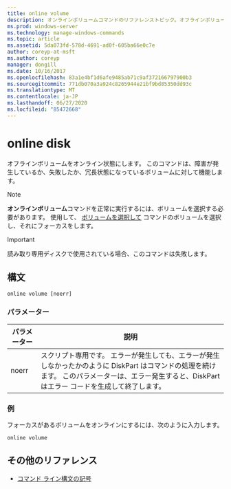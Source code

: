 ```yaml
---
title: online volume
description: オンラインボリュームコマンドのリファレンストピック。オフラインボリュームをオンライン状態にします。
ms.prod: windows-server
ms.technology: manage-windows-commands
ms.topic: article
ms.assetid: 5da073fd-578d-4691-ad0f-605ba66e0c7e
author: coreyp-at-msft
ms.author: coreyp
manager: dongill
ms.date: 10/16/2017
ms.openlocfilehash: 83a1e4bf1d6afe9485ab71c9af372166797900b3
ms.sourcegitcommit: 771db070a3a924c8265944e21bf9bd85350dd93c
ms.translationtype: MT
ms.contentlocale: ja-JP
ms.lasthandoff: 06/27/2020
ms.locfileid: "85472668"
---
```

# <a name="online-disk"></a>online disk

オフラインボリュームをオンライン状態にします。 このコマンドは、障害が発生しているか、失敗したか、冗長状態になっているボリュームに対して機能します。

> [!NOTE]
> **オンラインボリューム**コマンドを正常に実行するには、ボリュームを選択する必要があります。 使用して、 [ボリュームを選択して](select-volume.md) コマンドのボリュームを選択し、それにフォーカスをします。

> [!IMPORTANT]
> 読み取り専用ディスクで使用されている場合、このコマンドは失敗します。

## <a name="syntax"></a>構文

```
online volume [noerr]
```

### <a name="parameters"></a>パラメーター

| パラメーター | 説明 |
|--|--|
| noerr | スクリプト専用です。 エラーが発生しても、エラーが発生しなかったかのように DiskPart はコマンドの処理を続けます。 このパラメーターは、エラー発生すると、DiskPart はエラー コードを生成して終了します。 |

### <a name="examples"></a>例

フォーカスがあるボリュームをオンラインにするには、次のように入力します。

```
online volume
```

## <a name="additional-references"></a>その他のリファレンス

- [コマンド ライン構文の記号](command-line-syntax-key.md)

